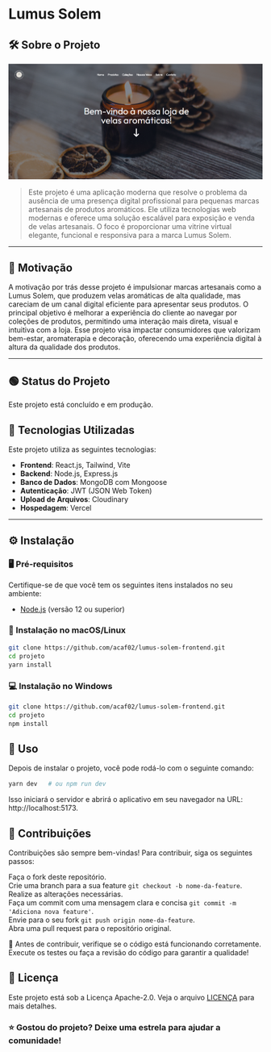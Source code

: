 # Lumus Solem

## 🛠️ Sobre o Projeto

![Exemplo de Imagem](imagem.png) 

> Este projeto é uma aplicação moderna que resolve o problema da ausência de uma presença digital profissional para pequenas marcas artesanais de produtos aromáticos. Ele utiliza tecnologias web modernas e oferece uma solução escalável para exposição e venda de velas artesanais. O foco é proporcionar uma vitrine virtual elegante, funcional e responsiva para a marca Lumus Solem.

---

## 🎯 Motivação

A motivação por trás desse projeto é impulsionar marcas artesanais como a Lumus Solem, que produzem velas aromáticas de alta qualidade, mas careciam de um canal digital eficiente para apresentar seus produtos. O principal objetivo é melhorar a experiência do cliente ao navegar por coleções de produtos, permitindo uma interação mais direta, visual e intuitiva com a loja. Esse projeto visa impactar consumidores que valorizam bem-estar, aromaterapia e decoração, oferecendo uma experiência digital à altura da qualidade dos produtos.

---
## 🟢 Status do Projeto

Este projeto está concluído e em produção.

## 🧰 Tecnologias Utilizadas

Este projeto utiliza as seguintes tecnologias:

- **Frontend**: React.js, Tailwind, Vite
- **Backend**: Node.js, Express.js
- **Banco de Dados**: MongoDB com Mongoose
- **Autenticação**: JWT (JSON Web Token)
- **Upload de Arquivos**: Cloudinary
- **Hospedagem**: Vercel

---

## ⚙️ Instalação

### 🖥️ Pré-requisitos

Certifique-se de que você tem os seguintes itens instalados no seu ambiente:

- [Node.js](https://nodejs.org) (versão 12 ou superior)

### 🔧 Instalação no macOS/Linux

```bash
git clone https://github.com/acaf02/lumus-solem-frontend.git
cd projeto
yarn install

```

### 💻 Instalação no Windows

```bash
git clone https://github.com/acaf02/lumus-solem-frontend.git
cd projeto
npm install

```

## 🚀 Uso

Depois de instalar o projeto, você pode rodá-lo com o seguinte comando:
```bash
yarn dev   # ou npm run dev

```
Isso iniciará o servidor e abrirá o aplicativo em seu navegador na URL: http://localhost:5173.

## 🤝 Contribuições

Contribuições são sempre bem-vindas! Para contribuir, siga os seguintes passos:

Faça o fork deste repositório.<br>
Crie uma branch para a sua feature `git checkout -b nome-da-feature`.<br>
Realize as alterações necessárias.<br>
Faça um commit com uma mensagem clara e concisa `git commit -m 'Adiciona nova feature'`.<br>
Envie para o seu fork `git push origin nome-da-feature`.<br>
Abra uma pull request para o repositório original.<br>

🔄 Antes de contribuir, verifique se o código está funcionando corretamente. Execute os testes ou faça a revisão do código para garantir a qualidade!

## 📜 Licença

Este projeto está sob a Licença Apache-2.0. Veja o arquivo [LICENÇA](LICENSE) para mais detalhes.

### ⭐ Gostou do projeto? Deixe uma estrela para ajudar a comunidade!
